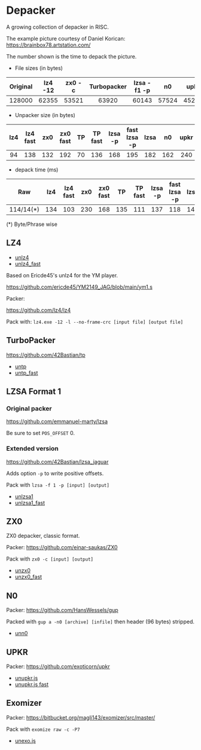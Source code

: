 # Depacker

A growing collection of depacker in RISC.

The example picture courtesy of Daniel Korican:
https://brainbox78.artstation.com/

The number shown is the time to depack the picture.

* File sizes (in bytes)

| Original | lz4 -12 | zx0 -c | Turbopacker | lzsa -f1 -p | n0  | upkr | Exomizer |
| :-:      | :-:     | :-:    | :-:         | :-:         | :-: | :-: | :-: |
| 128000   | 62355   | 53521  | 63920       | 60143       | 57524 | 45248 | 49207 |

* Unpacker size (in bytes)

| lz4 | lz4 fast | zx0 | zx0 fast | TP  | TP fast | lzsa -p | fast lzsa -p | lzsa | n0  | upkr | upkr fast| Exomizer |
| :-: | :-:      | :-: | :-:      | :-: | :-:     | :-:     | :-:          |  :-: | :-: | :-:  | :-:      | :-:      |
| 94  | 138      | 132 | 192      | 70  | 136     | 168     | 195          | 182  | 162 | 240  | 318      | 328 |

* depack time (ms)

| Raw      | lz4 | lz4 fast | zx0 | zx0 fast | TP  | TP fast  | lzsa -p | fast lzsa -p | lzsa | n0  | upkr | upkr fast |Exomizer |
| :-:      | :-: | :-:      | :-: | :-:      | :-: | :-:      | :-:     |  :-:         | :-:  | :-: | :-:  | :-:       |:-:      |
| 114/14(*)| 134 | 103      | 230 | 168      | 135 | 111      | 137     | 118          |146   | 168 | 1369 | 1209      |306 |

(*) Byte/Phrase wise

## LZ4

 - [unlz4](unlz4.js)
 - [unlz4_fast](unlz4_fast.js)

Based on Ericde45's unlz4 for the YM player.

https://github.com/ericde45/YM2149_JAG/blob/main/ym1.s

Packer:

https://github.com/lz4/lz4

Pack with: `lz4.exe -12 -l --no-frame-crc [input file] [output file] `

## TurboPacker

https://github.com/42Bastian/tp

 - [untp](untp.js)
 - [untp_fast](untp_fast.js)


## LZSA Format 1

### Original packer

  https://github.com/emmanuel-marty/lzsa

  Be sure to set `POS_OFFSET` 0.

### Extended version

  https://github.com/42Bastian/lzsa_jaguar

 Adds option `-p` to write positive offsets.

 Pack with `lzsa -f 1 -p [input] [output]`


 - [unlzsa1](unlzsa1.js)
 - [unlzsa1_fast](unlzsa1_fast.js)

## ZX0

ZX0 depacker, classic format.

Packer: https://github.com/einar-saukas/ZX0

Pack with `zx0 -c [input] [output]`


 - [unzx0](unzx0.js)
 - [unzx0_fast](unzx0_fast.js)

## N0

Packer: https://github.com/HansWessels/gup

Packed with `gup a -n0 [archive] [infile]` then header (96 bytes) stripped.

 - [unn0](unn0.js)

## UPKR

Packer: https://github.com/exoticorn/upkr

 - [unupkr.js](unupkr.js)
 - [unupkr.js fast](unupkr_fast.js)

## Exomizer

Packer: https://bitbucket.org/magli143/exomizer/src/master/

Pack with `exomize raw -c -P7`

 - [unexo.js](unexo.js)
